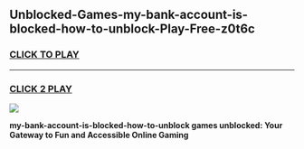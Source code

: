 
## Unblocked-Games-my-bank-account-is-blocked-how-to-unblock-Play-Free-z0t6c
<h3>
<a href="https://premium76.site?title=my-bank-account-is-blocked-how-to-unblock&ref=19M">CLICK TO PLAY</a></h3>
<hr>

<h3>
<a href="https://premium76.site?title=my-bank-account-is-blocked-how-to-unblock&ref=19M">CLICK 2 PLAY</a>
  
</h3>

<a href="https://premium76.site?title=my-bank-account-is-blocked-how-to-unblock&ref=19M"><img src="https://clearcache.store/games.png"></a>


**my-bank-account-is-blocked-how-to-unblock games unblocked: Your Gateway to Fun and Accessible Online Gaming**
